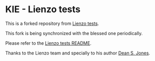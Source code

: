 <!--
   Licensed to the Apache Software Foundation (ASF) under one
   or more contributor license agreements.  See the NOTICE file
   distributed with this work for additional information
   regarding copyright ownership.  The ASF licenses this file
   to you under the Apache License, Version 2.0 (the
   "License"); you may not use this file except in compliance
   with the License.  You may obtain a copy of the License at
     http://www.apache.org/licenses/LICENSE-2.0
   Unless required by applicable law or agreed to in writing,
   software distributed under the License is distributed on an
   "AS IS" BASIS, WITHOUT WARRANTIES OR CONDITIONS OF ANY
   KIND, either express or implied.  See the License for the
   specific language governing permissions and limitations
   under the License.
-->

# KIE - Lienzo tests

This is a forked repository from [Lienzo tests](https://github.com/ahome-it/lienzo-tests).

This fork is being synchronized with the blessed one periodically.

Please refer to the [Lienzo tests README](https://github.com/ahome-it/lienzo-tests/blob/master/README.md).

Thanks to the Lienzo team and specially to his author [Dean S. Jones](mailto:deansjones@gmail.com).
